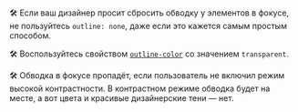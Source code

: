 🛠 Если ваш дизайнер просит сбросить обводку у элементов в фокусе, не пользуйтесь `outline: none`, даже если это кажется самым простым способом.

🛠 Воспользуйтесь свойством [`outline-color`](/css/outline-color/) со значением `transparent`.

🛠 Обводка в фокусе пропадёт, если пользователь не включил режим высокой контрастности. В контрастном режиме обводка будет на месте, а вот цвета и красивые дизайнерские тени — нет.
